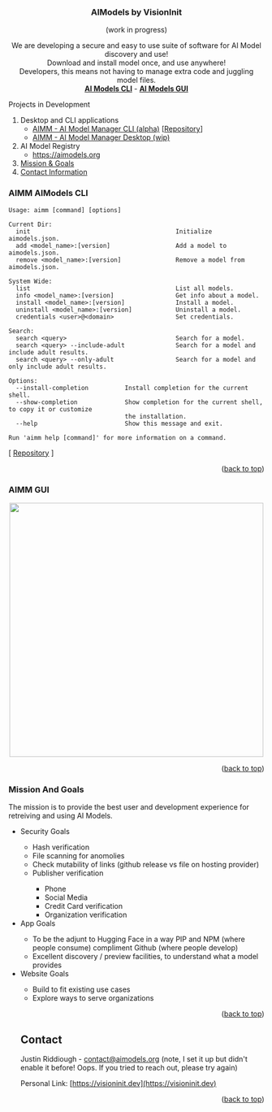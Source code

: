 <!-- Improved compatibility of back to top link: See: https://github.com/othneildrew/Best-README-Template/pull/73 -->
<a name="readme-top"></a>
<div align="center">
<h3 align="center">AIModels by VisionInit</h3> (work in progress)
  <p align="center">
  We are developing a secure and easy to use suite of software for AI Model discovery and use!<br>Download and install model once, and use anywhere!<br>Developers, this means not having to manage extra code and juggling model files.
    <br />
    <a href="https://github.com/visioninit/aimm"><strong>AI Models CLI</strong></a> - 
    <a href="https://github.com/visioninit/aimm-gui"><strong>AI Models GUI</strong></a>
  </p>
</div>

<!-- TABLE OF CONTENTS -->
  <summary>Projects in Development</summary>
  <ol>
    <li>
        Desktop and CLI applications
      <ul>
        <li><a href="#aimm-aimodels-cli">AIMM - AI Model Manager CLI (alpha)</a> [<a href="https://github.com/visioninit/aimm">Repository</a>]</li>
        <li><a href="#aimm-gui">AIMM - AI Model Manager Desktop (wip)</a></li>
      </ul>
    </li>
    <li>
      AI Model Registry
      <ul>
        <li><a href="https://aimodels.org">https://aimodels.org</a></li>
      </ul>
    </li>
    <li>
      <a href="#mission-and-goals">Mission & Goals</a>
    </li>     
    <li>
      <a href="#contact">Contact Information</a>
    </li> 
  </ol>

<!-- CLI -->
### AIMM AIModels CLI

```
Usage: aimm [command] [options]

Current Dir:
  init                                        Initialize aimodels.json.
  add <model_name>:[version]                  Add a model to aimodels.json.
  remove <model_name>:[version]               Remove a model from aimodels.json.

System Wide:
  list                                        List all models.
  info <model_name>:[version]                 Get info about a model.
  install <model_name>:[version]              Install a model.
  uninstall <model_name>:[version]            Uninstall a model.
  credentials <user>@<domain>                 Set credentials.

Search:
  search <query>                              Search for a model.
  search <query> --include-adult              Search for a model and include adult results.
  search <query> --only-adult                 Search for a model and only include adult results.

Options:
  --install-completion          Install completion for the current shell.
  --show-completion             Show completion for the current shell, to copy it or customize
                                the installation.
  --help                        Show this message and exit.

Run 'aimm help [command]' for more information on a command.
```

[ <a href="https://github.com/visioninit/ai-models-cli">Repository</a> ]

<p align="right">(<a href="#readme-top">back to top</a>)</p>

<!-- DESKTOP APP -->
### AIMM GUI

<p align="center">
<img width="500" src="https://user-images.githubusercontent.com/654993/201464617-0e7a4b97-e2b5-45c5-a4d6-69d37345248e.png">
</p>

<p align="right">(<a href="#readme-top">back to top</a>)</p>

<!-- Mission and Goals -->
### Mission And Goals

The mission is to provide the best user and development experience for retreiving and using AI Models. 

<ul>
  <li>Security Goals</li>
  <ul>
    <li>Hash verification</li>
    <li>File scanning for anomolies</li>
    <li>Check mutability of links (github release vs file on hosting provider)
    <li>Publisher verification</li>
    <ul>
      <li>Phone</li>
      <li>Social Media</li>
      <li>Credit Card verification</li>
      <li>Organization verification</li>
    </ul>
  </ul>
  <li>App Goals</li>
  <ul>
    <li>To be the adjunt to Hugging Face in a way PIP and NPM (where people consume) compliment Github (where people develop)</li>
    <li>Excellent discovery / preview facilities, to understand what a model provides</li>
  </ul>
  <li>Website Goals</li>
  <ul>
    <li>Build to fit existing use cases</li>
    <li>Explore ways to serve organizations</li>
</ul>

<p align="right">(<a href="#readme-top">back to top</a>)</p>



<!-- CONTACT -->
## Contact

Justin Riddiough - contact@aimodels.org (note, I set it up but didn't enable it before! Oops. If you tried to reach out, please try again)

Personal Link: [https://visioninit.dev](https://visioninit.dev)

<p align="right">(<a href="#readme-top">back to top</a>)</p>
